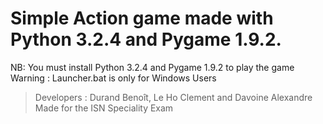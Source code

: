 # Simple Action game made with Python 3.2.4 and Pygame 1.9.2.
 NB: You must install Python 3.2.4 and Pygame 1.9.2 to play the game
 Warning : Launcher.bat is only for  Windows Users

>Developers : Durand Benoît, Le Ho Clement and Davoine Alexandre
>Made for the ISN Speciality Exam
